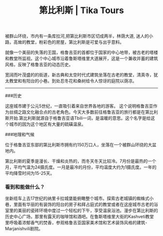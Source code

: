 ﻿---
language: zh
url: regions/tbilisi
heading: 第比利斯
title: 第比利斯 | Tika Tours
country_id: 1
imggrp_id: 20
gallery_id: 20
template: regions
name: 第比利斯
rank: 1
short_descr: Surrounded by hills, sliced in two by the Mtkvari (Kura) River, with tree-lined boulevards, charming lanes, towering churches and pastel-painted houses, Tbilisi is unexpectedly lovely.
latitude: 41.716667
longitude: 44.783333
formatted_address: Tbilisi, Georgia
image_path: /library/regions/tbilisi1.jpg
---
<div class="row content-row"><!-- 1160 (1)-->

</div>

<div class="row content-row"><!-- 1161 (2)-->
<div class="col-xs-12 col-sm-6 col-md-6"><!-- 1548 -->

被群山环绕，市内有一条库拉河,把第比利斯市区切成两半，林荫大道, 迷人的小路，高耸的教堂，粉彩色的房屋，第比利斯是可爱与出乎意料。

就像一个美丽的失落的王国，格鲁吉亚的首都位于国家的中心地带，被古老的塔楼和教堂所监视。这个中心城市沿着鲁斯塔维里大道展开，这是一个兼收并蓄的建筑风格，反映了格鲁吉亚的动态历史。

</div>

<div class="col-xs-12 col-sm-6 col-md-6"><!-- 1549 -->

宽阔而叶茂盛的的街道，新古典和太空时代式建筑坐落在古老的教堂，清真寺，犹太教堂和有阳台的小巷。到处忍冬花和桑树给令人惊讶的庭院以荫凉。

</div>

</div>

<div class="row content-row"><!-- 1162 (3)-->
<div class="col-xs-12"><!-- 1550 -->

* * *

</div>

</div>

<div class="row content-row"><!-- 1163 (4)-->
<div class="col-xs-12 col-sm-6 col-md-6"><!-- 1551 -->

###历史


这座城市建于公元5世纪，一直吸引着来自世界各地的游客。 这个说明格鲁吉亚作为丝绸之路文化融合点的古老角色。今天大多数前往格鲁吉亚的旅行都是在第比利斯开始.第比利斯就源自于格鲁吉亚语Tbili一词，是温暖的意思。这个名字是给这个城市的因为这个地区有大量的硫磺温泉。

###地理和气候


位于格鲁吉亚东部的第比利斯市拥有约150万口人，坐落在一个被群山环绕的大盆地内。

第比利斯的夏季是漫长、干燥和炎热的，而冬天冬天比较冷。7月份是最热的一个月，平均气温为24摄氏度。一月是最冷的月份，平均温度大约为1摄氏度。一年的平均降雪时间为15-25天。

</div>

<div class="col-xs-12 col-sm-6 col-md-6"><!-- 1552 -->

### 看到和能做什么？

坐新缆车上去17世纪的纳里卡拉城堡能俯瞰整个城市。探索古老城镇的蜘蛛式小巷，里面有华丽的有装饰的阳台的房子和拜占庭式的教堂或者在这座城市古老的浴室里的美丽的瓷砖环境中度过一个轻松的下午，享受温泉浴池。漫步在第比利斯的历史中心广场，那里有露天的咖啡馆和酒吧。在鲁斯塔维里大街的Kashveti教堂里呼吸着浓郁香气的焚香，参观格鲁吉亚国家美术馆和艺术装饰风格的建筑-Marjanishvili剧院。


</div>

</div>

